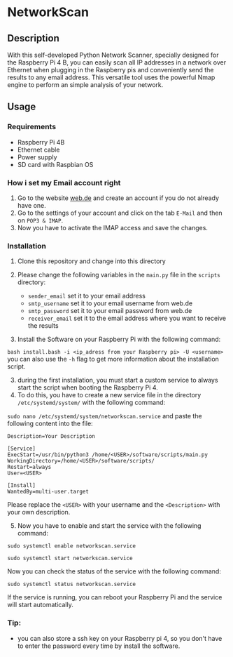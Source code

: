 # NetworkScan
## Description
With this self-developed Python Network Scanner, specially designed for the Raspberry Pi 4 B, you can easily scan all IP addresses in a network over Ethernet when plugging in the Raspberry pis and conveniently send the results to any email address. This versatile tool uses the powerful Nmap engine to perform an simple analysis of your network.
## Usage
### Requirements
- Raspberry Pi 4B
- Ethernet cable
- Power supply
- SD card with Raspbian OS

### How i set my Email account right
1. Go to the website [web.de](https://web.de) and create an account if you do not already have one.  
2. Go to the settings of your account and click on the tab ```E-Mail``` and then on ```POP3 & IMAP```.
3. Now you have to activate the IMAP access and save the changes.


### Installation
1. Clone this repository and change into this directory
2. Please change the following variables in the ```main.py``` file in the ```scripts``` directory:
    
    - ```sender_email``` set it to your email address
    - ```smtp_username``` set it to your email username from web.de
    - ```smtp_password``` set it to your email password from web.de
    - ```receiver_email``` set it to the email address where you want to receive the results
   
   
5. Install the Software on your Raspberry Pi with the following command:

```bash install.bash -i <ip_adress from your Raspberry pi> -U <username>```
you can also use the ```-h``` flag to get more information about the installation script.


3. during the first installation, you must start a custom service to always start the script when booting the Raspberry Pi 4.
4. To do this, you have to create a new service file in the directory ```/etc/systemd/system/``` with the following command:

```sudo nano /etc/systemd/system/networkscan.service```
and paste the following content into the file:
```[Unit]
Description=Your Description

[Service]
ExecStart=/usr/bin/python3 /home/<USER>/software/scripts/main.py
WorkingDirectory=/home/<USER>/software/scripts/
Restart=always
User=<USER>

[Install]
WantedBy=multi-user.target
```
Please replace the ```<USER>``` with your username and the ```<Description>``` with your own description.

5. Now you have to enable and start the service with the following command:

```sudo systemctl enable networkscan.service```

```sudo systemctl start networkscan.service```

Now you can check the status of the service with the following command:

```sudo systemctl status networkscan.service```

If the service is running, you can reboot your Raspberry Pi and the service will start automatically.





### Tip:
 - you can also store a ssh key on your Raspberry pi 4, so you don't have to enter the password every time by install the software.
